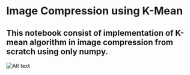 # Image Compression using K-Mean

## This notebook consist of implementation of K-mean algorithm in image compression from scratch using only numpy.
![Alt text](/tiger.jpg?raw=true "original image")